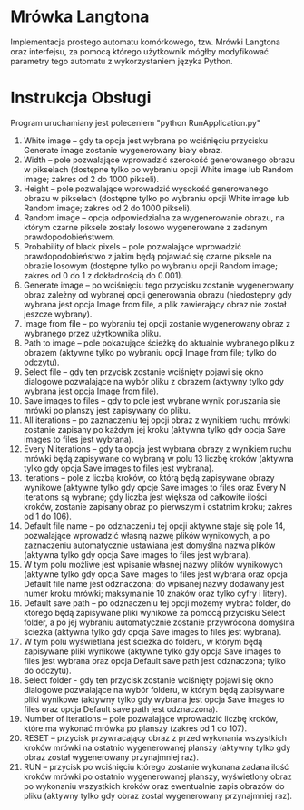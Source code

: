 # Mrówka Langtona

Implementacja prostego automatu komórkowego, tzw. Mrówki Langtona
oraz interfejsu, za pomocą którego użytkownik mógłby modyfikować parametry tego automatu z 
wykorzystaniem języka Python.

# Instrukcja Obsługi

Program uruchamiany jest poleceniem "python RunApplication.py"

1. White image – gdy ta opcja jest wybrana po wciśnięciu przycisku Generate image zostanie
wygenerowany biały obraz.
2. Width – pole pozwalające wprowadzić szerokość generowanego obrazu w pikselach
(dostępne tylko po wybraniu opcji White image lub Random image; zakres od 2 do 1000 pikseli).
3. Height – pole pozwalające wprowadzić wysokość generowanego obrazu w pikselach
(dostępne tylko po wybraniu opcji White image lub Random image; zakres od 2 do 1000 pikseli).
4. Random image – opcja odpowiedzialna za wygenerowanie obrazu, na którym czarne piksele 
zostały losowo wygenerowane z zadanym prawdopodobieństwem.
5. Probability of black pixels – pole pozwalające wprowadzić prawdopodobieństwo z jakim 
będą pojawiać się czarne piksele na obrazie losowym (dostępne tylko po wybraniu opcji
Random image; zakres od 0 do 1 z dokładnością do 0.001).
6. Generate image – po wciśnięciu tego przycisku zostanie wygenerowany obraz zależny od 
wybranej opcji generowania obrazu (niedostępny gdy wybrana jest opcja Image from file, a 
plik zawierający obraz nie został jeszcze wybrany).
7. Image from file – po wybraniu tej opcji zostanie wygenerowany obraz z wybranego przez 
użytkownika pliku.
8. Path to image – pole pokazujące ścieżkę do aktualnie wybranego pliku z obrazem (aktywne 
tylko po wybraniu opcji Image from file; tylko do odczytu).
9. Select file – gdy ten przycisk zostanie wciśnięty pojawi się okno dialogowe pozwalające na 
wybór pliku z obrazem (aktywny tylko gdy wybrana jest opcja Image from file).
10. Save images to files – gdy to pole jest wybrane wynik poruszania się mrówki po planszy jest 
zapisywany do pliku.
11. All iterations – po zaznaczeniu tej opcji obraz z wynikiem ruchu mrówki zostanie zapisany 
po każdym jej kroku (aktywna tylko gdy opcja Save images to files jest wybrana).
12. Every N iterations – gdy ta opcja jest wybrana obrazy z wynikiem ruchu mrówki będą 
zapisywane co wybraną w polu 13 liczbę kroków (aktywna tylko gdy opcja Save images to 
files jest wybrana).
13. Iterations – pole z liczbą kroków, co którą będą zapisywane obrazy wynikowe (aktywne tylko 
gdy opcje Save images to files oraz Every N iterations są wybrane; gdy liczba jest większa od 
całkowite ilości kroków, zostanie zapisany obraz po pierwszym i ostatnim kroku; zakres od 1 
do 106).
14. Default file name – po odznaczeniu tej opcji aktywne staje się pole 14, pozwalające 
wprowadzić własną nazwę plików wynikowych, a po zaznaczeniu automatycznie ustawiana 
jest domyślna nazwa plików (aktywna tylko gdy opcja Save images to files jest wybrana).
15. W tym polu możliwe jest wpisanie własnej nazwy plików wynikowych (aktywne tylko gdy 
opcja Save images to files jest wybrana oraz opcja Default file name jest odznaczona; do 
wpisanej nazwy dodawany jest numer kroku mrówki; maksymalnie 10 znaków oraz tylko 
cyfry i litery).
16. Default save path – po odznaczeniu tej opcji możemy wybrać folder, do którego będą 
zapisywane pliki wynikowe za pomocą przycisku Select folder, a po jej wybraniu 
automatycznie zostanie przywrócona domyślna ścieżka (aktywna tylko gdy opcja Save 
images to files jest wybrana).
17. W tym polu wyświetlana jest ścieżka do folderu, w którym będą zapisywane pliki wynikowe 
(aktywne tylko gdy opcja Save images to files jest wybrana oraz opcja Default save path jest 
odznaczona; tylko do odczytu).
18. Select folder - gdy ten przycisk zostanie wciśnięty pojawi się okno dialogowe pozwalające 
na wybór folderu, w którym będą zapisywane pliki wynikowe (aktywny tylko gdy wybrana 
jest opcja Save images to files oraz opcja Default save path jest odznaczona).
19. Number of iterations – pole pozwalające wprowadzić liczbę kroków, które ma wykonać 
mrówka po planszy (zakres od 1 do 107).
20. RESET – przycisk przywracający obraz z przed wykonania wszystkich kroków mrówki na 
ostatnio wygenerowanej planszy (aktywny tylko gdy obraz został wygenerowany
przynajmniej raz).
21. RUN – przycisk po wciśnięciu którego zostanie wykonana zadana ilość kroków mrówki po 
ostatnio wygenerowanej planszy, wyświetlony obraz po wykonaniu wszystkich kroków oraz 
ewentualnie zapis obrazów do pliku (aktywny tylko gdy obraz został wygenerowany
przynajmniej raz).